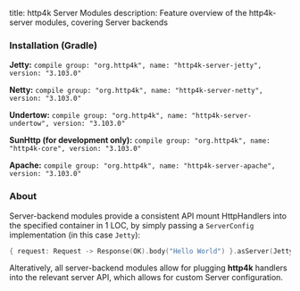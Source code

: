title: http4k Server Modules
description: Feature overview of the http4k-server modules, covering Server backends

### Installation (Gradle)
**Jetty:** ```compile group: "org.http4k", name: "http4k-server-jetty", version: "3.103.0"```

**Netty:** ```compile group: "org.http4k", name: "http4k-server-netty", version: "3.103.0"```

**Undertow:** ```compile group: "org.http4k", name: "http4k-server-undertow", version: "3.103.0"```

**SunHttp (for development only):** ```compile group: "org.http4k", name: "http4k-core", version: "3.103.0"```

**Apache:** ```compile group: "org.http4k", name: "http4k-server-apache", version: "3.103.0"```

### About
Server-backend modules provide a consistent API mount HttpHandlers into the specified container in 1 LOC, by simply passing a `ServerConfig` implementation (in this case `Jetty`):

```kotlin
{ request: Request -> Response(OK).body("Hello World") }.asServer(Jetty(8000)).start().block()
```
Alteratively, all server-backend modules allow for plugging **http4k** handlers into the relevant server API, which allows for custom Server configuration.
